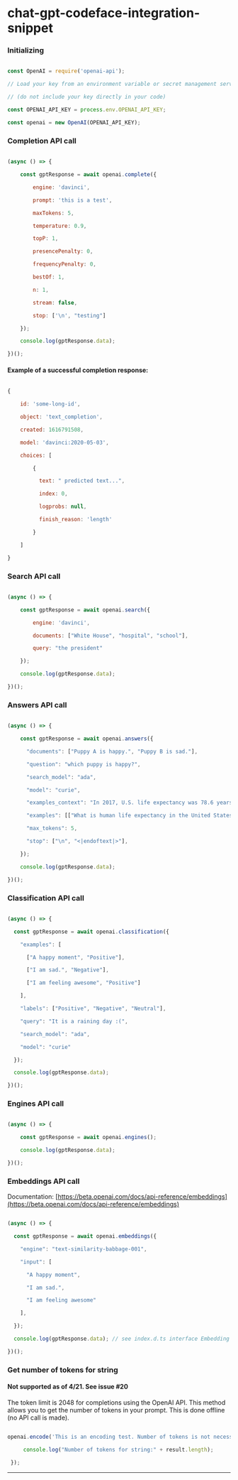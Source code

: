 # chat-gpt-codeface-integration-snippet


### Initializing

```js

const OpenAI = require('openai-api');

// Load your key from an environment variable or secret management service

// (do not include your key directly in your code)

const OPENAI_API_KEY = process.env.OPENAI_API_KEY;

const openai = new OpenAI(OPENAI_API_KEY);

```

### Completion API call

```js

(async () => {

    const gptResponse = await openai.complete({

        engine: 'davinci',

        prompt: 'this is a test',

        maxTokens: 5,

        temperature: 0.9,

        topP: 1,

        presencePenalty: 0,

        frequencyPenalty: 0,

        bestOf: 1,

        n: 1,

        stream: false,

        stop: ['\n', "testing"]

    });

    console.log(gptResponse.data);

})();

```

#### Example of a successful completion response:

```js

{

    id: 'some-long-id',

    object: 'text_completion',

    created: 1616791508,

    model: 'davinci:2020-05-03',

    choices: [

        {

          text: " predicted text...",

          index: 0,

          logprobs: null,

          finish_reason: 'length'

        }

    ]

}

```

### Search API call

```js

(async () => {

    const gptResponse = await openai.search({

        engine: 'davinci',

        documents: ["White House", "hospital", "school"],

        query: "the president"

    });

    console.log(gptResponse.data);

})();

```

### Answers API call

```js

(async () => {

    const gptResponse = await openai.answers({

      "documents": ["Puppy A is happy.", "Puppy B is sad."],

      "question": "which puppy is happy?",

      "search_model": "ada",

      "model": "curie",

      "examples_context": "In 2017, U.S. life expectancy was 78.6 years.",

      "examples": [["What is human life expectancy in the United States?", "78 years."]],

      "max_tokens": 5,

      "stop": ["\n", "<|endoftext|>"],

    });

    console.log(gptResponse.data);

})();

```

### Classification API call

```js

(async () => {

  const gptResponse = await openai.classification({

    "examples": [

      ["A happy moment", "Positive"],

      ["I am sad.", "Negative"],

      ["I am feeling awesome", "Positive"]

    ],

    "labels": ["Positive", "Negative", "Neutral"],

    "query": "It is a raining day :(",

    "search_model": "ada",

    "model": "curie"

  });

  console.log(gptResponse.data);

})();

```

### Engines API call

```js

(async () => {

    const gptResponse = await openai.engines();

    console.log(gptResponse.data);

})();

```

### Embeddings API call

Documentation: [https://beta.openai.com/docs/api-reference/embeddings](https://beta.openai.com/docs/api-reference/embeddings)

```js

(async () => {

  const gptResponse = await openai.embeddings({

    "engine": "text-similarity-babbage-001",

    "input": [

      "A happy moment",

      "I am sad.",

      "I am feeling awesome"

    ],

  });

  console.log(gptResponse.data); // see index.d.ts interface Embedding

})();

```

### Get number of tokens for string

#### Not supported as of 4/21. See issue #20

The token limit is 2048 for completions using the OpenAI API. This method allows you to get the number of tokens in your prompt. This is done offline (no API call is made).

```js

openai.encode('This is an encoding test. Number of tokens is not necessarily the same as word count.').then((result) => {

     console.log("Number of tokens for string:" + result.length);

 });

```

-------
